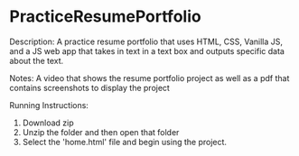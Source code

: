 # PracticeResumePortfolio

Description: A practice resume portfolio that uses HTML, CSS, Vanilla JS, and a JS web app that takes in text in a text box and outputs specific data about the text. 

Notes: A video that shows the resume portfolio project as well as a pdf that contains screenshots to display the project

Running Instructions: 
  1) Download zip
  2) Unzip the folder and then open that folder
  3) Select the 'home.html' file and begin using the project.
 
